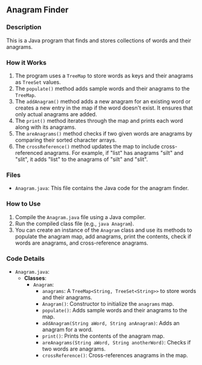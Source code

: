 ## Anagram Finder

### Description
This is a Java program that finds and stores collections of words and their anagrams.

### How it Works
1.  The program uses a `TreeMap` to store words as keys and their anagrams as `TreeSet` values.
2.  The `populate()` method adds sample words and their anagrams to the `TreeMap`.
3.  The `addAnagram()` method adds a new anagram for an existing word or creates a new entry in the map if the word doesn't exist.  It ensures that only actual anagrams are added.
4.  The `print()` method iterates through the map and prints each word along with its anagrams.
5.  The `areAnagrams()` method checks if two given words are anagrams by comparing their sorted character arrays.
6.  The `crossReference()` method updates the map to include cross-referenced anagrams. For example, if "list" has anagrams "silt" and "slit", it adds "list" to the anagrams of "silt" and "slit".

### Files
* `Anagram.java`: This file contains the Java code for the anagram finder.

### How to Use
1.  Compile the `Anagram.java` file using a Java compiler.
2.  Run the compiled class file (e.g., `java Anagram`).
3.  You can create an instance of the `Anagram` class and use its methods to populate the anagram map, add anagrams, print the contents, check if words are anagrams, and cross-reference anagrams.

### Code Details
* `Anagram.java`:
    * **Classes**:
        * `Anagram`:
            * `anagrams`: A `TreeMap<String, TreeSet<String>>` to store words and their anagrams.
            * `Anagram()`: Constructor to initialize the `anagrams` map.
            * `populate()`:  Adds sample words and their anagrams to the map.
            * `addAnagram(String aWord, String anAnagram)`: Adds an anagram for a word.
            * `print()`: Prints the contents of the anagram map.
            * `areAnagrams(String aWord, String anotherWord)`: Checks if two words are anagrams.
            * `crossReference()`:  Cross-references anagrams in the map.
